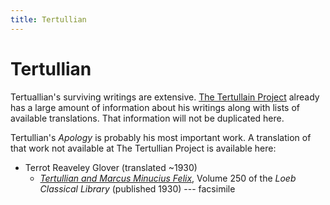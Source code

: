 ```yaml
---
title: Tertullian
---
```


# Tertullian

Tertuallian's surviving writings are extensive. [The Tertullain Project](http://www.tertullian.org/) already has a large amount of information about his writings along with lists of available translations. That information will not be duplicated here.

Tertullian's *Apology* is probably his most important work. A translation of that work not available at The Tertullian Project is available here:

* Terrot Reaveley Glover (translated ~1930)
  * [*Tertullian and Marcus Minucius Felix*](https://archive.org/details/L250TertullianApologyMarcusMinuciusFelixDeSpectaculisOctavius), Volume 250 of the *Loeb Classical Library* (published 1930) --- facsimile

